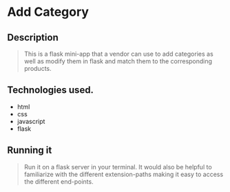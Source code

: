 # Add Category
## Description
>This is a flask mini-app that a vendor can use to add categories as well as modify them in flask and match them to the corresponding products.
## Technologies used.
+ html
+ css
+ javascript
+ flask
## Running it
>Run it on a flask server in your terminal.
>It would also be helpful to familiarize with the different extension-paths making it easy to access the different end-points.
